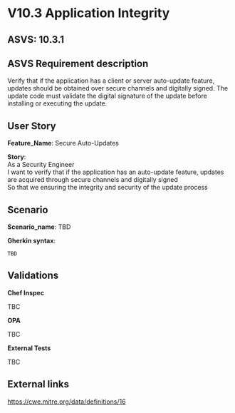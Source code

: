 # V10.3 Application Integrity

## ASVS: 10.3.1

## ASVS Requirement description

Verify that if the application has a client or server auto-update feature,
updates should be obtained over secure channels and digitally signed. The
update code must validate the digital signature of the update before
installing or executing the update.

## User Story

**Feature_Name**: Secure Auto-Updates

**Story**:\
As a Security Engineer\
I want to verify that if the application has an auto-update feature, updates
are acquired through secure channels and digitally signed\
So that we ensuring the integrity and security of the update process

## Scenario

**Scenario_name**: TBD

**Gherkin syntax**:

```gherkin
TBD
```

## Validations

**Chef Inspec**

TBC

**OPA**

TBC

**External Tests**

TBC

## External links

<https://cwe.mitre.org/data/definitions/16>
